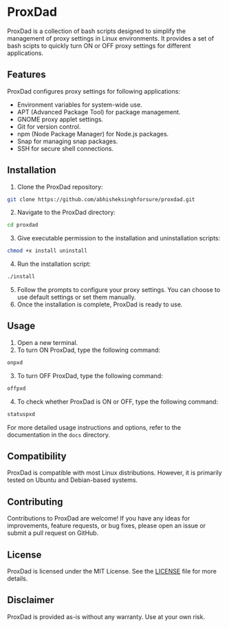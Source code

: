 # ProxDad

ProxDad is a collection of bash scripts designed to simplify the management of proxy settings in Linux environments. It provides a set of bash scipts to quickly turn ON or OFF proxy settings for different applications.

## Features 

ProxDad configures proxy settings for following applications:

- Environment variables for system-wide use.
- APT (Advanced Package Tool) for package management.
- GNOME proxy applet settings.
- Git for version control.
- npm (Node Package Manager) for Node.js packages.
- Snap for managing snap packages.
- SSH for secure shell connections.

## Installation

1. Clone the ProxDad repository:

```bash
git clone https://github.com/abhisheksinghforsure/proxdad.git
```

2. Navigate to the ProxDad directory:

```bash
cd proxdad
```

3. Give executable permission to the installation and uninstallation scripts:

```bash
chmod +x install uninstall
```

4. Run the installation script:

```bash
./install
```

5. Follow the prompts to configure your proxy settings. You can choose to use default settings or set them manually.
6. Once the installation is complete, ProxDad is ready to use.

## Usage

1. Open a new terminal.
2. To turn ON ProxDad, type the following command:

```bash
onpxd
```

3. To turn OFF ProxDad, type the following command:

```bash
offpxd
```

4. To check whether ProxDad is ON or OFF, type the following command:

```bash
statuspxd
```

For more detailed usage instructions and options, refer to the documentation in the `docs` directory.

## Compatibility

ProxDad is compatible with most Linux distributions. However, it is primarily tested on Ubuntu and Debian-based systems.

## Contributing

Contributions to ProxDad are welcome! If you have any ideas for improvements, feature requests, or bug fixes, please open an issue or submit a pull request on GitHub.

## License

ProxDad is licensed under the MIT License. See the [LICENSE](LICENSE) file for more details.

## Disclaimer

ProxDad is provided as-is without any warranty. Use at your own risk.
